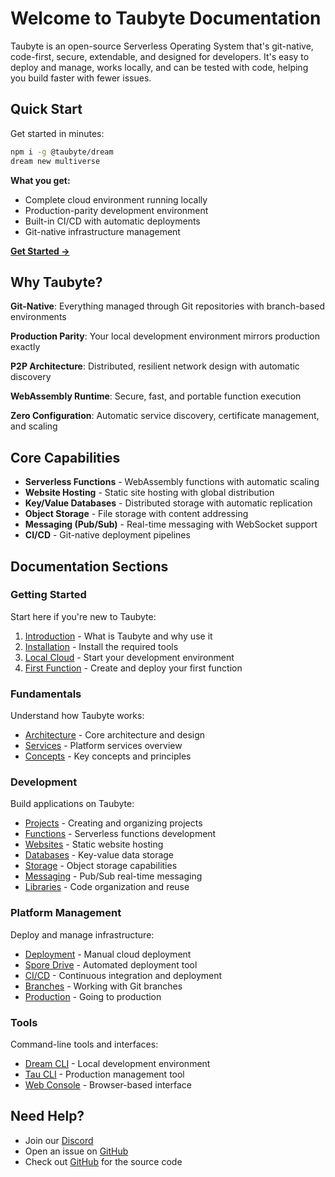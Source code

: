 # Welcome to Taubyte Documentation

<!-- Source: Main documentation index - Based on official Taubyte platform documentation -->

Taubyte is an open-source Serverless Operating System that's git-native, code-first, secure, extendable, and designed for developers. It's easy to deploy and manage, works locally, and can be tested with code, helping you build faster with fewer issues.

## Quick Start

Get started in minutes:

```bash
npm i -g @taubyte/dream
dream new multiverse
```

**What you get:**

- Complete cloud environment running locally
- Production-parity development environment
- Built-in CI/CD with automatic deployments
- Git-native infrastructure management

[**Get Started →**](getting-started/introduction.md)

## Why Taubyte?

**Git-Native**: Everything managed through Git repositories with branch-based environments

**Production Parity**: Your local development environment mirrors production exactly

**P2P Architecture**: Distributed, resilient network design with automatic discovery

**WebAssembly Runtime**: Secure, fast, and portable function execution

**Zero Configuration**: Automatic service discovery, certificate management, and scaling

## Core Capabilities

- **Serverless Functions** - WebAssembly functions with automatic scaling
- **Website Hosting** - Static site hosting with global distribution
- **Key/Value Databases** - Distributed storage with automatic replication
- **Object Storage** - File storage with content addressing
- **Messaging (Pub/Sub)** - Real-time messaging with WebSocket support
- **CI/CD** - Git-native deployment pipelines

## Documentation Sections

### Getting Started

Start here if you're new to Taubyte:

1. [Introduction](getting-started/introduction.md) - What is Taubyte and why use it
2. [Installation](getting-started/installation.md) - Install the required tools
3. [Local Cloud](getting-started/local-cloud.md) - Start your development environment
4. [First Function](getting-started/first-function.md) - Create and deploy your first function

### Fundamentals

Understand how Taubyte works:

- [Architecture](fundamentals/architecture.md) - Core architecture and design
- [Services](fundamentals/services.md) - Platform services overview
- [Concepts](fundamentals/concepts.md) - Key concepts and principles

### Development

Build applications on Taubyte:

- [Projects](development/projects.md) - Creating and organizing projects
- [Functions](development/functions.md) - Serverless functions development
- [Websites](development/websites.md) - Static website hosting
- [Databases](development/databases.md) - Key-value data storage
- [Storage](development/storage.md) - Object storage capabilities
- [Messaging](development/messaging.md) - Pub/Sub real-time messaging
- [Libraries](development/libraries.md) - Code organization and reuse

### Platform Management

Deploy and manage infrastructure:

- [Deployment](platform/deployment.md) - Manual cloud deployment
- [Spore Drive](platform/spore-drive.md) - Automated deployment tool
- [CI/CD](platform/ci-cd.md) - Continuous integration and deployment
- [Branches](platform/branches.md) - Working with Git branches
- [Production](platform/production.md) - Going to production

### Tools

Command-line tools and interfaces:

- [Dream CLI](tools/dream.md) - Local development environment
- [Tau CLI](tools/tau-cli.md) - Production management tool
- [Web Console](tools/web-console.md) - Browser-based interface

## Need Help?

- Join our [Discord](https://discord.gg/KbN3KN7kpQ)
- Open an issue on [GitHub](https://github.com/taubyte/tau/issues)
- Check out [GitHub](https://github.com/taubyte/tau) for the source code
